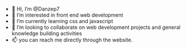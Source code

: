 - 👋 Hi, I’m @Danzep7
- 👀 I’m interested in front end web development 
- 🌱 I’m currently learning css and javascript
- 💞️ I’m looking to collaborate on web development projects and general knowledge building activities 
- 📫 you can reach me directly through the website.

<!---
Danzep7/Danzep7 is a ✨ special ✨ repository because its `README.md` (this file) appears on your GitHub profile.
You can click the Preview link to take a look at your changes.
--->
